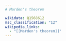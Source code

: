 ```yaml
---
# Marden's theorem

wikidata: Q1568612
msc_classification: "12"
wikipedia_links:
  - "[[Marden's theorem]]"
---
```

